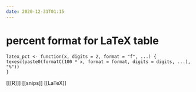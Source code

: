 ```yaml
---
date: 2020-12-31T01:15
---
```


# percent format for LaTeX table
	latex_pct <- function(x, digits = 2, format = "f", ...) {
  	texesc(paste0(formatC(100 * x, format = format, digits = digits, ...), "%"))
	}

[[[R]]]
[[snips]]
[[LaTeX]]


